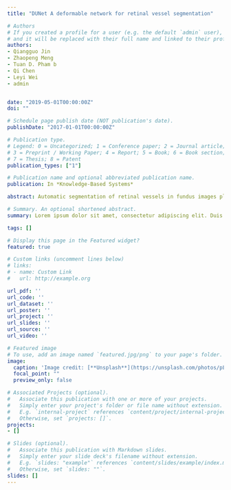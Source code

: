 ```yaml
---
title: "DUNet A deformable network for retinal vessel segmentation"

# Authors
# If you created a profile for a user (e.g. the default `admin` user), write the username (folder name) here 
# and it will be replaced with their full name and linked to their profile.
authors:
- Qiangguo Jin
- Zhaopeng Meng
- Tuan D. Pham b
- Qi Chen
- Leyi Wei
- admin


date: "2019-05-01T00:00:00Z"
doi: ""

# Schedule page publish date (NOT publication's date).
publishDate: "2017-01-01T00:00:00Z"

# Publication type.
# Legend: 0 = Uncategorized; 1 = Conference paper; 2 = Journal article;
# 3 = Preprint / Working Paper; 4 = Report; 5 = Book; 6 = Book section;
# 7 = Thesis; 8 = Patent
publication_types: ["1"]

# Publication name and optional abbreviated publication name.
publication: In *Knowledge-Based Systems*

abstract: Automatic segmentation of retinal vessels in fundus images plays an important role in the diagnosis of some diseases such as diabetes and hypertension. In this paper, we propose Deformable U-Net (DUNet), which exploits the retinal vessels’ local features with a U-shape architecture, in an end to end manner for retinal vessel segmentation. Inspired by the recently introduced deformable convolutional networks, we integrate the deformable convolution into the proposed network. The DUNet, with upsampling operators to increase the output resolution, is designed to extract context information and enable precise localization by combining low-level features with high-level ones. Furthermore, DUNet captures the retinal vessels at various shapes and scales by adaptively adjusting the receptive fields according to vessels’ scales and shapes. Public datasets: DRIVE, STARE, CHASE_DB1 and HRF are used to test our models. Detailed comparisons between the proposed network and the deformable neural network, U-Net are provided in our study. Results show that more detailed vessels can be extracted by DUNet and it exhibits state-of-the-art performance for retinal vessel segmentation with a global accuracy of 0.9566/0.9641/0.9610/0.9651 and AUC of 0.9802/0.9832/0.9804/0.9831 on DRIVE, STARE, CHASE_DB1 and HRF respectively. Moreover, to show the generalization ability of the DUNet, we use another two retinal vessel data sets, i.e., WIDE and SYNTHE, to qualitatively and quantitatively analyze and compare with other methods. Extensive cross-training evaluations are used to further assess the extendibility of DUNet. The proposed method has the potential to be applied to the early diagnosis of diseases.

# Summary. An optional shortened abstract.
summary: Lorem ipsum dolor sit amet, consectetur adipiscing elit. Duis posuere tellus ac convallis placerat. Proin tincidunt magna sed ex sollicitudin condimentum.

tags: []

# Display this page in the Featured widget?
featured: true

# Custom links (uncomment lines below)
# links:
# - name: Custom Link
#   url: http://example.org

url_pdf: ''
url_code: ''
url_dataset: ''
url_poster: ''
url_project: ''
url_slides: ''
url_source: ''
url_video: ''

# Featured image
# To use, add an image named `featured.jpg/png` to your page's folder. 
image:
  caption: 'Image credit: [**Unsplash**](https://unsplash.com/photos/pLCdAaMFLTE)'
  focal_point: ""
  preview_only: false

# Associated Projects (optional).
#   Associate this publication with one or more of your projects.
#   Simply enter your project's folder or file name without extension.
#   E.g. `internal-project` references `content/project/internal-project/index.md`.
#   Otherwise, set `projects: []`.
projects:
- []

# Slides (optional).
#   Associate this publication with Markdown slides.
#   Simply enter your slide deck's filename without extension.
#   E.g. `slides: "example"` references `content/slides/example/index.md`.
#   Otherwise, set `slides: ""`.
slides: []
---
```


